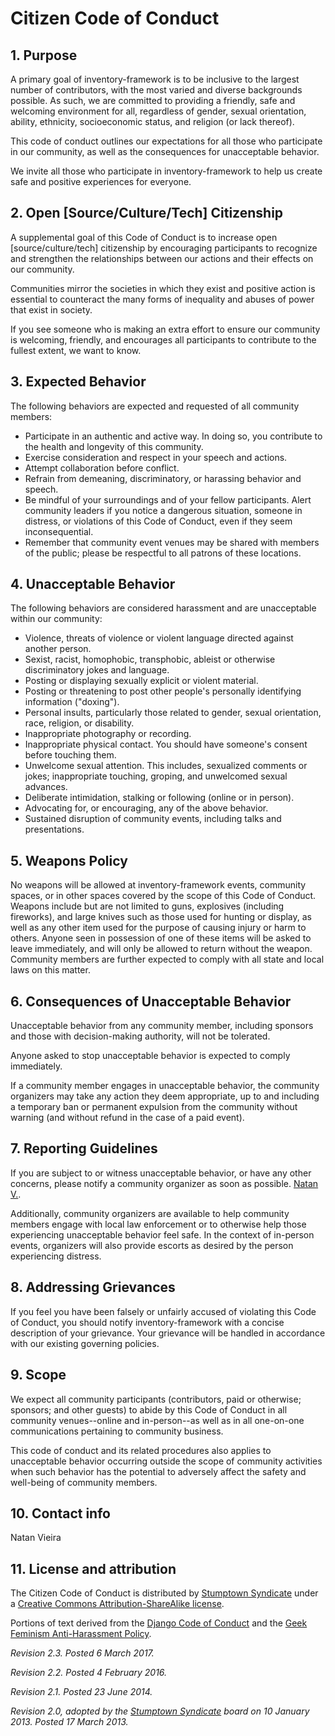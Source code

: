 # Citizen Code of Conduct

## 1. Purpose

A primary goal of inventory-framework is to be inclusive to the largest number of contributors, with the most varied and
diverse backgrounds possible. As such, we are committed to providing a friendly, safe and welcoming environment for all,
regardless of gender, sexual orientation, ability, ethnicity, socioeconomic status, and religion (or lack thereof).

This code of conduct outlines our expectations for all those who participate in our community, as well as the
consequences for unacceptable behavior.

We invite all those who participate in inventory-framework to help us create safe and positive experiences for everyone.

## 2. Open [Source/Culture/Tech] Citizenship

A supplemental goal of this Code of Conduct is to increase open [source/culture/tech] citizenship by encouraging
participants to recognize and strengthen the relationships between our actions and their effects on our community.

Communities mirror the societies in which they exist and positive action is essential to counteract the many forms of
inequality and abuses of power that exist in society.

If you see someone who is making an extra effort to ensure our community is welcoming, friendly, and encourages all
participants to contribute to the fullest extent, we want to know.

## 3. Expected Behavior

The following behaviors are expected and requested of all community members:

* Participate in an authentic and active way. In doing so, you contribute to the health and longevity of this community.
* Exercise consideration and respect in your speech and actions.
* Attempt collaboration before conflict.
* Refrain from demeaning, discriminatory, or harassing behavior and speech.
* Be mindful of your surroundings and of your fellow participants. Alert community leaders if you notice a dangerous
  situation, someone in distress, or violations of this Code of Conduct, even if they seem inconsequential.
* Remember that community event venues may be shared with members of the public; please be respectful to all patrons of
  these locations.

## 4. Unacceptable Behavior

The following behaviors are considered harassment and are unacceptable within our community:

* Violence, threats of violence or violent language directed against another person.
* Sexist, racist, homophobic, transphobic, ableist or otherwise discriminatory jokes and language.
* Posting or displaying sexually explicit or violent material.
* Posting or threatening to post other people's personally identifying information ("doxing").
* Personal insults, particularly those related to gender, sexual orientation, race, religion, or disability.
* Inappropriate photography or recording.
* Inappropriate physical contact. You should have someone's consent before touching them.
* Unwelcome sexual attention. This includes, sexualized comments or jokes; inappropriate touching, groping, and
  unwelcomed sexual advances.
* Deliberate intimidation, stalking or following (online or in person).
* Advocating for, or encouraging, any of the above behavior.
* Sustained disruption of community events, including talks and presentations.

## 5. Weapons Policy

No weapons will be allowed at inventory-framework events, community spaces, or in other spaces covered by the scope of
this Code of Conduct. Weapons include but are not limited to guns, explosives (including fireworks), and large knives
such as those used for hunting or display, as well as any other item used for the purpose of causing injury or harm to
others. Anyone seen in possession of one of these items will be asked to leave immediately, and will only be allowed to
return without the weapon. Community members are further expected to comply with all state and local laws on this
matter.

## 6. Consequences of Unacceptable Behavior

Unacceptable behavior from any community member, including sponsors and those with decision-making authority, will not
be tolerated.

Anyone asked to stop unacceptable behavior is expected to comply immediately.

If a community member engages in unacceptable behavior, the community organizers may take any action they deem
appropriate, up to and including a temporary ban or permanent expulsion from the community without warning (and without
refund in the case of a paid event).

## 7. Reporting Guidelines

If you are subject to or witness unacceptable behavior, or have any other concerns, please notify a community organizer
as soon as possible. [Natan V.](mailto:natanvnascimento@gmail.com).

Additionally, community organizers are available to help community members engage with local law enforcement or to
otherwise help those experiencing unacceptable behavior feel safe. In the context of in-person events, organizers will
also provide escorts as desired by the person experiencing distress.

## 8. Addressing Grievances

If you feel you have been falsely or unfairly accused of violating this Code of Conduct, you should notify
inventory-framework with a concise description of your grievance. Your grievance will be handled in accordance with our
existing governing policies.

## 9. Scope

We expect all community participants (contributors, paid or otherwise; sponsors; and other guests) to abide by this Code
of Conduct in all community venues--online and in-person--as well as in all one-on-one communications pertaining to
community business.

This code of conduct and its related procedures also applies to unacceptable behavior occurring outside the scope of
community activities when such behavior has the potential to adversely affect the safety and well-being of community
members.

## 10. Contact info

Natan Vieira

## 11. License and attribution

The Citizen Code of Conduct is distributed by [Stumptown Syndicate](http://stumptownsyndicate.org) under
a [Creative Commons Attribution-ShareAlike license](http://creativecommons.org/licenses/by-sa/3.0/).

Portions of text derived from the [Django Code of Conduct](https://www.djangoproject.com/conduct/) and
the [Geek Feminism Anti-Harassment Policy](http://geekfeminism.wikia.com/wiki/Conference_anti-harassment/Policy).

_Revision 2.3. Posted 6 March 2017._

_Revision 2.2. Posted 4 February 2016._

_Revision 2.1. Posted 23 June 2014._

_Revision 2.0, adopted by the [Stumptown Syndicate](http://stumptownsyndicate.org) board on 10 January 2013. Posted 17
March 2013._